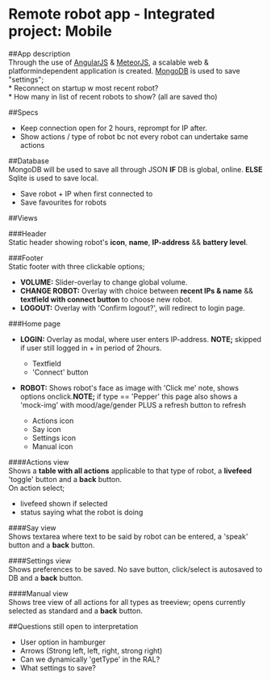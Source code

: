 # Remote robot app - Integrated project: Mobile   

##App description  
Through the use of [AngularJS](https://www.codeschool.com/courses/shaping-up-with-angular-js) & [MeteorJS](https://www.meteor.com/tutorials/angular/creating-an-app), a scalable web & platformindependent application is created.
[MongoDB](https://docs.mongodb.com/?_ga=1.96068508.1489278388.1479118631) is used to save "settings";  
	* Reconnect on startup w most recent robot?  
	* How many in list of recent robots to show? (all are saved tho)

##Specs   
* Keep connection open for 2 hours, reprompt for IP after.  
* Show actions / type of robot bc not every robot can undertake same actions  

##Database  
MongoDB will be used to save all through JSON __IF__ DB is global, online. __ELSE__ Sqlite is used to save local.  
* Save robot + IP when first connected to  
* Save favourites for robots

##Views  

###Header  
Static header showing robot's __icon__, __name__, __IP-address__ && __battery level__.

###Footer  
Static footer with three clickable options;
* __VOLUME:__ Slider-overlay to change global volume.
* __CHANGE ROBOT:__ Overlay with choice between __recent IPs & name__ && __textfield with connect button__ to choose new robot.
* __LOGOUT:__ Overlay with 'Confirm logout?', will redirect to login page.

###Home page  
* __LOGIN:__ Overlay as modal, where user enters IP-address. __NOTE;__ skipped if user still logged in + in period of 2hours.  
	* Textfield  
	* 'Connect' button  

* __ROBOT:__ Shows robot's face as image with 'Click me' note, shows options onclick.__NOTE;__ if type == 'Pepper' this page also shows a 'mock-img' with mood/age/gender PLUS a refresh button to refresh  
	* Actions icon  
	* Say icon  
	* Settings icon  
	* Manual icon  
	
####Actions view  
Shows a __table with all actions__ applicable to that type of robot, a __livefeed__ 'toggle' button and a __back__ button.  
On action select;  
* livefeed shown if selected  
* status saying what the robot is doing  

####Say view  
Shows textarea where text to be said by robot can be entered, a 'speak' button and a __back__ button.  

####Settings view  
Shows preferences to be saved. No save button, click/select is autosaved to DB and a __back__ button.  

####Manual view  
Shows tree view of all actions for all types as treeview; opens currently selected as standard and a __back__ button.  


##Questions still open to interpretation  
* User option in hamburger  
* Arrows (Strong left, left, right, strong right)  
* Can we dynamically 'getType' in the RAL?  
* What settings to save?  
